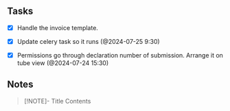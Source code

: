## Tasks
- [x] Handle the invoice template.
- [x] Update celery task so it runs (@2024-07-25 9:30)
- [x] Permissions go through declaration number of submission. Arrange it on tube view (@2024-07-24 15:30)



## Notes

> [!NOTE]- Title
> Contents
